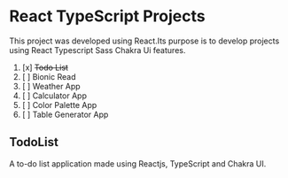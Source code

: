 # React TypeScript Projects 

This project was developed using React.Its purpose is to develop projects using React Typescript Sass Chakra Ui features.

1. [x] <del>Todo List</del>
2. [ ] Bionic Read
3. [ ] Weather App
4. [ ] Calculator App
5. [ ] Color Palette App
6. [ ] Table Generator App


    
## TodoList
A to-do list application made using Reactjs, TypeScript  and Chakra UI.
